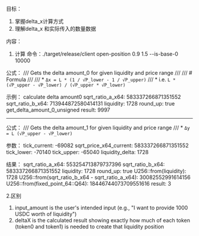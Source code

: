 目标：
1. 掌握delta_x计算方式
2. 理解delta_x 和实际传入的数量数据



内容：
1. 计算
命令：./target/release/client open-position 0.9 1.5 --is-base-0 10000

公式：
/// Gets the delta amount_0 for given liquidity and price range
///
/// # Formula
///
/// * `Δx = L * (1 / √P_lower - 1 / √P_upper)`
/// * i.e. `L * (√P_upper - √P_lower) / (√P_upper * √P_lower)`

示例：
calculate delta amount0
sqrt_ratio_a_x64: 583337266871351552
sqrt_ratio_b_x64: 713944872580414131
liquidity: 1728
round_up: true
get_delta_amount_0_unsigned result: 9997

----------------------------------------------------------------------------

公式：
/// Gets the delta amount_1 for given liquidity and price range
/// * `Δy = L (√P_upper - √P_lower)`

参数：
tick_current: -69082
sqrt_price_x64_current: 583337266871351552
tick_lower: -70140
tick_upper: -65040
liquidity_delta: 1728

结果：
sqrt_ratio_a_x64: 553254713879737396
sqrt_ratio_b_x64: 583337266871351552
liquidity: 1728
round_up: true
U256::from(liquidity): 1728
U256::from(sqrt_ratio_b_x64 - sqrt_ratio_a_x64): 30082552991614156
U256::from(fixed_point_64::Q64): 18446744073709551616
result: 3

2.区别

1) input_amount is the user's intended input (e.g., "I want to provide 1000 USDC worth of liquidity")
2) deltaX is the calculated result showing exactly how much of each token (token0 and token1) is needed to create that liquidity position
